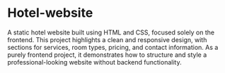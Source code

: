 # Hotel-website
A static hotel website built using HTML and CSS, focused solely on the frontend. This project highlights a clean and responsive design, with sections for services, room types, pricing, and contact information. As a purely frontend project, it demonstrates how to structure and style a professional-looking website without backend functionality.
